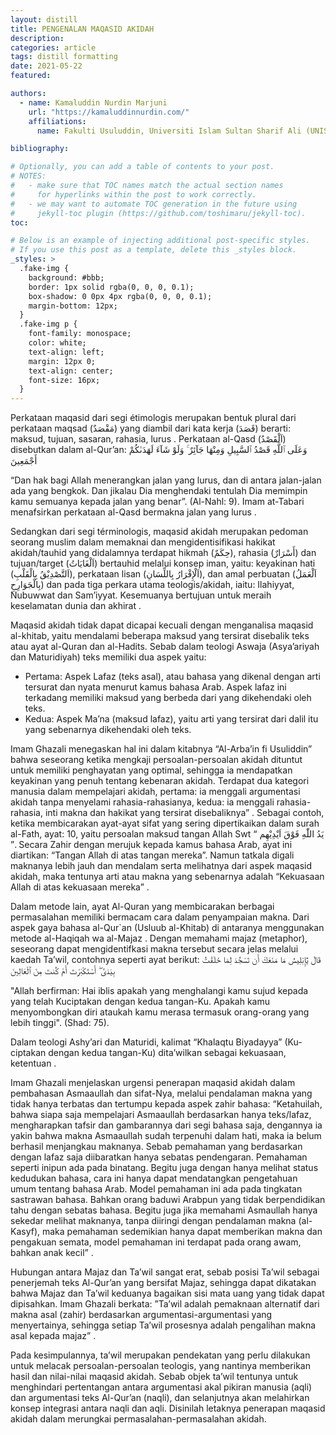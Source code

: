 ```yaml
---
layout: distill
title: PENGENALAN MAQASID AKIDAH
description:
categories: article
tags: distill formatting
date: 2021-05-22
featured:

authors:
  - name: Kamaluddin Nurdin Marjuni
    url: "https://kamaluddinnurdin.com/"
    affiliations:
      name: Fakulti Usuluddin, Universiti Islam Sultan Sharif Ali (UNISSA)

bibliography:

# Optionally, you can add a table of contents to your post.
# NOTES:
#   - make sure that TOC names match the actual section names
#     for hyperlinks within the post to work correctly.
#   - we may want to automate TOC generation in the future using
#     jekyll-toc plugin (https://github.com/toshimaru/jekyll-toc).
toc:

# Below is an example of injecting additional post-specific styles.
# If you use this post as a template, delete this _styles block.
_styles: >
  .fake-img {
    background: #bbb;
    border: 1px solid rgba(0, 0, 0, 0.1);
    box-shadow: 0 0px 4px rgba(0, 0, 0, 0.1);
    margin-bottom: 12px;
  }
  .fake-img p {
    font-family: monospace;
    color: white;
    text-align: left;
    margin: 12px 0;
    text-align: center;
    font-size: 16px;
  }
---
```


Perkataan maqasid dari segi étimologis merupakan bentuk plural dari perkataan maqsad (مَقْصَدٌ) yang diambil dari kata kerja (قَصَدَ) berarti: maksud, tujuan, sasaran, rahasia, lurus . Perkataan al-Qasd (اَلْقَصْدُ) disebutkan dalam al-Qur’an:
وَعَلَى ٱللَّهِ قَصْدُ ٱلسَّبِيلِ وَمِنْهَا جَآئِرٌ ۚ وَلَوْ شَآءَ لَهَدَىٰكُمْ أَجْمَعِينَ

“Dan hak bagi Allah menerangkan jalan yang lurus, dan di antara jalan-jalan ada yang bengkok. Dan jikalau Dia menghendaki tentulah Dia memimpin kamu semuanya kepada jalan yang benar”. (Al-Nahl: 9). Imam at-Tabari menafsirkan perkataan al-Qasd bermakna jalan yang lurus .

Sedangkan dari segi términologis, maqasid akidah merupakan pedoman seorang muslim dalam memaknai dan mengidentisifikasi hakikat akidah/tauhid yang didalamnya terdapat hikmah (حِكَمٌ), rahasia (أَسْرَارٌ) dan tujuan/target (اَلْغَايَاتُ) bertauhid melalui konsep iman, yaitu: keyakinan hati (اَلتَّصْدِيْقُ بِالْقَلْبِ), perkataan lisan (اَلْإِقْرَارُ بِاللِّسَانِ), dan amal perbuatan (اَلْعَمَلُ بِالْجَوَارِحِ) dan pada tiga perkara utama teologis/akidah, iaitu: Ilahiyyat, Nubuwwat dan Sam’iyyat. Kesemuanya bertujuan untuk meraih keselamatan dunia dan akhirat .

Maqasid akidah tidak dapat dicapai kecuali dengan menganalisa maqasid al-khitab, yaitu mendalami beberapa maksud yang tersirat disebalik teks atau ayat al-Quran dan al-Hadits. Sebab dalam teologi Aswaja (Asya’ariyah dan Maturidiyah) teks memiliki dua aspek yaitu:

- Pertama: Aspek Lafaz (teks asal), atau bahasa yang dikenal dengan arti tersurat dan nyata menurut kamus bahasa Arab. Aspek lafaz ini terkadang memiliki maksud yang berbeda dari yang dikehendaki oleh teks.
- Kedua: Aspek Ma’na (maksud lafaz), yaitu arti yang tersirat dari dalil itu yang sebenarnya dikehendaki oleh teks.

Imam Ghazali menegaskan hal ini dalam kitabnya “Al-Arba’in fi Usuliddin” bahwa seseorang ketika mengkaji persoalan-persoalan akidah dituntut untuk memiliki penghayatan yang optimal, sehingga ia mendapatkan keyakinan yang penuh tentang kebenaran akidah. Terdapat dua kategori manusia dalam mempelajari akidah, pertama: ia menggali argumentasi akidah tanpa menyelami rahasia-rahasianya, kedua: ia menggali rahasia-rahasia, inti makna dan hakikat yang tersirat disebaliknya” . Sebagai contoh, ketika membicarakan ayat-ayat sifat yang sering dipertikaikan dalam surah al-Fath, ayat: 10, yaitu persoalan maksud tangan Allah Swt “ يَدُ اللّٰهِ فَوْقَ اَيْدِيْهِم ”. Secara Zahir dengan merujuk kepada kamus bahasa Arab, ayat ini diartikan: “Tangan Allah di atas tangan mereka”. Namun tatkala digali maknanya lebih jauh dan mendalam serta melihatnya dari aspek maqasid akidah, maka tentunya arti atau makna yang sebenarnya adalah “Kekuasaan Allah di atas kekuasaan mereka” .

Dalam metode lain, ayat Al-Quran yang membicarakan berbagai permasalahan memiliki bermacam cara dalam penyampaian makna. Dari aspek gaya bahasa al-Qur`an (Usluub al-Khitab) di antaranya menggunakan metode al-Haqiqah wa al-Majaz . Dengan memahami majaz (metaphor), seseorang dapat mengidentifkasi makna tersebut secara jelas melalui kaedah Ta’wil, contohnya seperti ayat berikut:
قَالَ يَٰٓإِبْلِيسُ مَا مَنَعَكَ أَن تَسْجُدَ لِمَا خَلَقْتُ بِيَدَىَّ ۖ أَسْتَكْبَرْتَ أَمْ كُنتَ مِنَ ٱلْعَالِينَ

"Allah berfirman: Hai iblis apakah yang menghalangi kamu sujud kepada yang telah Kuciptakan dengan kedua tangan-Ku. Apakah kamu menyombongkan diri ataukah kamu merasa termasuk orang-orang yang lebih tinggi". (Shad: 75).

Dalam teologi Ashy’ari dan Maturidi, kalimat “Khalaqtu Biyadayya” (Ku-ciptakan dengan kedua tangan-Ku) dita’wilkan sebagai kekuasaan, ketentuan .

Imam Ghazali menjelaskan urgensi penerapan maqasid akidah dalam pembahasan Asmaaullah dan sifat-Nya, melalui pendalaman makna yang tidak hanya terbatas dan tertumpu kepada aspek zahir bahasa: “Ketahuilah, bahwa siapa saja mempelajari Asmaaullah berdasarkan hanya teks/lafaz, mengharapkan tafsir dan gambarannya dari segi bahasa saja, dengannya ia yakin bahwa makna Asmaaullah sudah terpenuhi dalam hati, maka ia belum berhasil menjangkau maknanya. Sebab pemahaman yang berdasarkan dengan lafaz saja diibaratkan hanya sebatas pendengaran. Pemahaman seperti inipun ada pada binatang. Begitu juga dengan hanya melihat status kedudukan bahasa, cara ini hanya dapat mendatangkan pengetahuan umum tentang bahasa Arab. Model pemahaman ini ada pada tingkatan sastrawan bahasa. Bahkan orang baduwi Arabpun yang tidak berpendidikan tahu dengan sebatas bahasa. Begitu juga jika memahami Asmaullah hanya sekedar melihat maknanya, tanpa diiringi dengan pendalaman makna (al-Kasyf), maka pemahaman sedemikian hanya dapat memberikan makna dan pengakuan semata, model pemahaman ini terdapat pada orang awam, bahkan anak kecil” .

Hubungan antara Majaz dan Ta’wil sangat erat, sebab posisi Ta’wil sebagai penerjemah teks Al-Qur’an yang bersifat Majaz, sehingga dapat dikatakan bahwa Majaz dan Ta’wil keduanya bagaikan sisi mata uang yang tidak dapat dipisahkan. Imam Ghazali berkata: ”Ta’wil adalah pemaknaan alternatif dari makna asal (zahir) berdasarkan argumentasi-argumentasi yang menyertainya, sehingga setiap Ta’wil prosesnya adalah pengalihan makna asal kepada majaz” .

Pada kesimpulannya, ta’wil merupakan pendekatan yang perlu dilakukan untuk melacak persoalan-persoalan teologis, yang nantinya memberikan hasil dan nilai-nilai maqasid akidah. Sebab objek ta’wil tentunya untuk menghindari pertentangan antara argumentasi akal pikiran manusia (aqli) dan argumentasi teks Al-Qur’an (naqli), dan selanjutnya akan melahirkan konsep integrasi antara naqli dan aqli. Disinilah letaknya penerapan maqasid akidah dalam merungkai permasalahan-permasalahan akidah.
